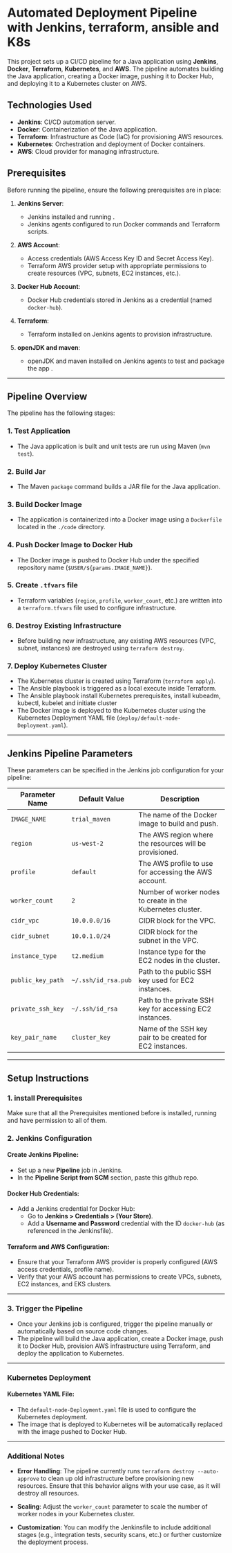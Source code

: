 # Automated Deployment Pipeline with Jenkins, terraform, ansible and K8s

This project sets up a CI/CD pipeline for a Java application using **Jenkins**, **Docker**, **Terraform**, **Kubernetes**, and **AWS**. The pipeline automates building the Java application, creating a Docker image, pushing it to Docker Hub, and deploying it to a Kubernetes cluster on AWS.

## Technologies Used

- **Jenkins**: CI/CD automation server.
- **Docker**: Containerization of the Java application.
- **Terraform**: Infrastructure as Code (IaC) for provisioning AWS resources.
- **Kubernetes**: Orchestration and deployment of Docker containers.
- **AWS**: Cloud provider for managing infrastructure.

## Prerequisites

Before running the pipeline, ensure the following prerequisites are in place:

1. **Jenkins Server**:
   - Jenkins installed and running .
   - Jenkins agents configured to run Docker commands and Terraform scripts.
   
2. **AWS Account**:
   - Access credentials (AWS Access Key ID and Secret Access Key).
   - Terraform AWS provider setup with appropriate permissions to create resources (VPC, subnets, EC2 instances, etc.).

3. **Docker Hub Account**:
   - Docker Hub credentials stored in Jenkins as a credential (named `docker-hub`).

4. **Terraform**:
   - Terraform installed on Jenkins agents to provision infrastructure.

5. **openJDK and maven**:
   - openJDK and maven installed on Jenkins agents to test and package the app .

---

## Pipeline Overview

The pipeline has the following stages:

### 1. **Test Application**
   - The Java application is built and unit tests are run using Maven (`mvn test`).
   
### 2. **Build Jar**
   - The Maven `package` command builds a JAR file for the Java application.

### 3. **Build Docker Image**
   - The application is containerized into a Docker image using a `Dockerfile` located in the `./code` directory.
   
### 4. **Push Docker Image to Docker Hub**
   - The Docker image is pushed to Docker Hub under the specified repository name (`$USER/${params.IMAGE_NAME}`).

### 5. **Create `.tfvars` file**
   - Terraform variables (`region`, `profile`, `worker_count`, etc.) are written into a `terraform.tfvars` file used to configure infrastructure.

### 6. **Destroy Existing Infrastructure**
   - Before building new infrastructure, any existing AWS resources (VPC, subnet, instances) are destroyed using `terraform destroy`.

### 7. **Deploy Kubernetes Cluster**
   - The Kubernetes cluster is created using Terraform (`terraform apply`).
   - The Ansible playbook is triggered as a local execute inside Terraform.
   - The Ansible playbook install Kubernetes prerequisites, install kubeadm, kubectl, kubelet and initiate cluster  
   - The Docker image is deployed to the Kubernetes cluster using the Kubernetes Deployment YAML file (`deploy/default-node-Deployment.yaml`).
   
---

## Jenkins Pipeline Parameters

These parameters can be specified in the Jenkins job configuration for your pipeline:

| Parameter Name          | Default Value     | Description                                                   |
|-------------------------|-------------------|---------------------------------------------------------------|
| `IMAGE_NAME`            | `trial_maven`     | The name of the Docker image to build and push.                |
| `region`                | `us-west-2`       | The AWS region where the resources will be provisioned.        |
| `profile`               | `default`         | The AWS profile to use for accessing the AWS account.          |
| `worker_count`          | `2`               | Number of worker nodes to create in the Kubernetes cluster.    |
| `cidr_vpc`              | `10.0.0.0/16`     | CIDR block for the VPC.                                       |
| `cidr_subnet`           | `10.0.1.0/24`     | CIDR block for the subnet in the VPC.                         |
| `instance_type`         | `t2.medium`       | Instance type for the EC2 nodes in the cluster.                |
| `public_key_path`       | `~/.ssh/id_rsa.pub` | Path to the public SSH key used for EC2 instances.            |
| `private_ssh_key`       | `~/.ssh/id_rsa`   | Path to the private SSH key for accessing EC2 instances.      |
| `key_pair_name`         | `cluster_key`     | Name of the SSH key pair to be created for EC2 instances.     |

---

## Setup Instructions

### 1. install Prerequisites

Make sure that all the Prerequisites mentioned before is installed, running and have permission to all of them.


### 2. Jenkins Configuration

#### Create Jenkins Pipeline:
- Set up a new **Pipeline** job in Jenkins.
- In the **Pipeline Script from SCM** section, paste this github repo.

#### Docker Hub Credentials:
- Add a Jenkins credential for Docker Hub:
  - Go to **Jenkins > Credentials > (Your Store)**.
  - Add a **Username and Password** credential with the ID `docker-hub` (as referenced in the Jenkinsfile).

#### Terraform and AWS Configuration:
- Ensure that your Terraform AWS provider is properly configured (AWS access credentials, profile name).
- Verify that your AWS account has permissions to create VPCs, subnets, EC2 instances, and EKS clusters.

---

### 3. Trigger the Pipeline

- Once your Jenkins job is configured, trigger the pipeline manually or automatically based on source code changes.
- The pipeline will build the Java application, create a Docker image, push it to Docker Hub, provision AWS infrastructure using Terraform, and deploy the application to Kubernetes.

---

### Kubernetes Deployment

#### Kubernetes YAML File:
- The `default-node-Deployment.yaml` file is used to configure the Kubernetes deployment.
- The image that is deployed to Kubernetes will be automatically replaced with the image pushed to Docker Hub.

---

### Additional Notes

- **Error Handling**: The pipeline currently runs `terraform destroy --auto-approve` to clean up old infrastructure before provisioning new resources. Ensure that this behavior aligns with your use case, as it will destroy all resources.

- **Scaling**: Adjust the `worker_count` parameter to scale the number of worker nodes in your Kubernetes cluster.

- **Customization**: You can modify the Jenkinsfile to include additional stages (e.g., integration tests, security scans, etc.) or further customize the deployment process.




